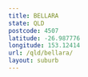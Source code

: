 ```yaml
---
title: BELLARA
state: QLD
postcode: 4507
latitude: -26.987776
longitude: 153.12414
url: /qld/bellara/
layout: suburb
---
```

